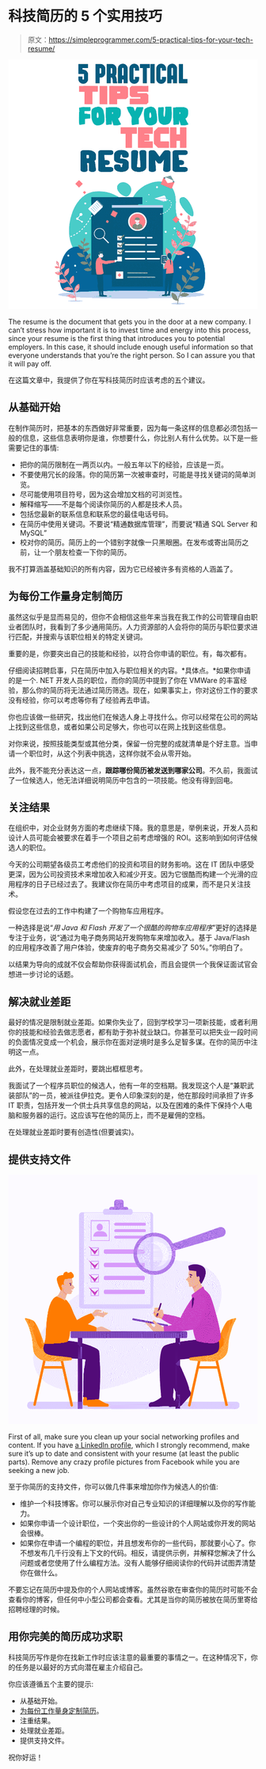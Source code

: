 # 科技简历的 5 个实用技巧

> 原文：<https://simpleprogrammer.com/5-practical-tips-for-your-tech-resume/>

![tech resume](img/d916274b45e523428216c2807f2faba9.png)

The resume is the document that gets you in the door at a new company. I can’t stress how important it is to invest time and energy into this process, since your resume is the first thing that introduces you to potential employers. In this case, it should include enough useful information so that everyone understands that you’re the right person. So I can assure you that it will pay off.

在这篇文章中，我提供了你在写科技简历时应该考虑的五个建议。

## 从基础开始

在制作简历时，把基本的东西做好非常重要，因为每一条这样的信息都必须包括一般的信息，这些信息表明你是谁，你想要什么，你比别人有什么优势。以下是一些需要记住的事情:

*   把你的简历限制在一两页以内。一般五年以下的经验，应该是一页。
*   不要使用冗长的段落。你的简历第一次被审查时，可能是寻找关键词的简单浏览。
*   尽可能使用项目符号，因为这会增加文档的可浏览性。
*   解释缩写——不是每个阅读你简历的人都是技术人员。
*   包括您最新的联系信息和联系您的最佳电话号码。
*   在简历中使用关键词。不要说“精通数据库管理”，而要说“精通 SQL Server 和 MySQL”
*   校对你的简历。简历上的一个错别字就像一只黑眼圈。在发布或寄出简历之前，让一个朋友检查一下你的简历。

我不打算涵盖基础知识的所有内容，因为它已经被许多有资格的人涵盖了。

## 为每份工作量身定制简历

虽然这似乎是显而易见的，但你不会相信这些年来当我在我工作的公司管理自由职业者团队时，我看到了多少通用简历。人力资源部的人会将你的简历与职位要求进行匹配，并搜索与该职位相关的特定关键词。

重要的是，你要突出自己的技能和经验，以符合你申请的职位。有，每次都有。

仔细阅读招聘启事，只在简历中加入与职位相关的内容。*具体点。*如果你申请的是一个. NET 开发人员的职位，而你的简历中提到了你在 VMWare 的丰富经验，那么你的简历将无法通过简历筛选。现在，如果事实上，你对这份工作的要求没有经验，你可以考虑等你有了经验再去申请。

你也应该做一些研究，找出他们在候选人身上寻找什么。你可以经常在公司的网站上找到这些信息，或者如果公司足够大，你也可以在网上找到这些信息。

对你来说，按照技能类型或其他分类，保留一份完整的成就清单是个好主意。当申请一个职位时，从这个列表中挑选，这样你就不会从零开始。

此外，我不能充分表达这一点，**跟踪哪份简历被发送到哪家公司**。不久前，我面试了一位候选人，他无法详细说明简历中包含的一项技能。他没有得到回电。

## 关注结果

在组织中，对企业财务方面的考虑继续下降。我的意思是，举例来说，开发人员和设计人员可能会被要求在着手一个项目之前考虑增强的 ROI。这影响到如何评估候选人的职位。

今天的公司期望各级员工考虑他们的投资和项目的财务影响。这在 IT 团队中感受更深，因为公司投资技术来增加收入和减少开支。因为它很酷而构建一个光滑的应用程序的日子已经过去了。我建议你在简历中考虑项目的成果，而不是只关注技术。

假设您在过去的工作中构建了一个购物车应用程序。

一种选择是说“*用 Java 和 Flash 开发了一个很酷的购物车应用程序*”更好的选择是专注于业务，说“通过为电子商务网站开发购物车来增加收入。基于 Java/Flash 的应用程序改善了用户体验，使废弃的电子商务交易减少了 50%。”你明白了。

以结果为导向的成就不仅会帮助你获得面试机会，而且会提供一个我保证面试官会想进一步讨论的话题。

## 解决就业差距

最好的情况是限制就业差距。如果你失业了，回到学校学习一项新技能，或者利用你的技能和经验去做志愿者，都有助于弥补就业缺口。你甚至可以把失业一段时间的负面情况变成一个机会，展示你在面对逆境时是多么足智多谋。在你的简历中注明这一点。

此外，在处理就业差距时，要跳出框框思考。

我面试了一个程序员职位的候选人，他有一年的空档期。我发现这个人是“兼职武装部队”的一员，被派往伊拉克。更令人印象深刻的是，他在那段时间承担了许多 IT 职责，包括开发一个供士兵共享信息的网站，以及在困难的条件下保持个人电脑和服务器的运行。这应该写在他的简历上，而不是雇佣的空档。

在处理就业差距时要有创造性(但要诚实)。

## 提供支持文件

![tech resume](img/a6196229325682e608c8608aeb0036d2.png)

First of all, make sure you clean up your social networking profiles and content. If you have [a LinkedIn profile](https://simpleprogrammer.com/linkedin-programming-job/), which I strongly recommend, make sure it’s up to date and consistent with your resume (at least the public parts). Remove any crazy profile pictures from Facebook while you are seeking a new job.

至于你简历的支持文件，你可以做几件事来增加你作为候选人的价值:

*   维护一个科技博客。你可以展示你对自己专业知识的详细理解以及你的写作能力。
*   如果你申请一个设计职位，一个突出你的一些设计的个人网站或你开发的网站会很棒。
*   如果你在申请一个编程的职位，并且想发布你的一些代码，那就要小心了。你不想发布几千行没有上下文的代码。相反，请提供示例，并解释您解决了什么问题或者您使用了什么编程方法。没有人能够仔细阅读你的代码并试图弄清楚你在做什么。

不要忘记在简历中提及你的个人网站或博客。虽然谷歌在审查你的简历时可能不会查看你的博客，但任何中小型公司都会查看。尤其是当你的简历被放在简历里寄给招聘经理的时候。

## 用你完美的简历成功求职

科技简历写作是你在找新工作时应该注意的最重要的事情之一。在这种情况下，你的任务是以最好的方式向潜在雇主介绍自己。

你应该遵循五个主要的提示:

*   从基础开始。
*   [为每份工作量身定制简历](https://www.amazon.com/dp/007140886X/makithecompsi-20)。
*   注重结果。
*   处理就业差距。
*   提供支持文件。

祝你好运！